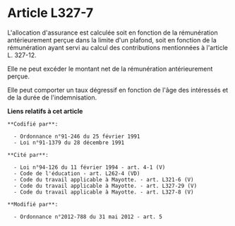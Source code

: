 # Article L327-7

L'allocation d'assurance est calculée soit en fonction de la rémunération antérieurement perçue dans la limite d'un plafond,
soit en fonction de la rémunération ayant servi au calcul des contributions mentionnées à l'article L. 327-12.

Elle ne peut excéder le montant net de la rémunération antérieurement perçue.

Elle peut comporter un taux dégressif en fonction de l'âge des intéressés et de la durée de l'indemnisation.

**Liens relatifs à cet article**

	**Codifié par**:

	  - Ordonnance n°91-246 du 25 février 1991
	  - Loi n°91-1379 du 28 décembre 1991

	**Cité par**:

	  - Loi n°94-126 du 11 février 1994 - art. 4-1 (V)
	  - Code de l'éducation - art. L262-4 (VD)
	  - Code du travail applicable à Mayotte. - art. L321-6 (V)
	  - Code du travail applicable à Mayotte. - art. L327-29 (V)
	  - Code du travail applicable à Mayotte. - art. L327-8 (V)

	**Modifié par**:

	  - Ordonnance n°2012-788 du 31 mai 2012 - art. 5
